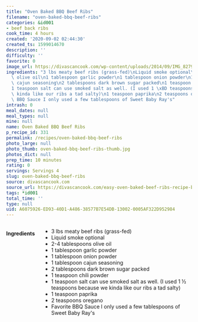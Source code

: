 ```yaml
---
title: "Oven Baked BBQ Beef Ribs"
filename: "oven-baked-bbq-beef-ribs"
categories: &id001
- beef back ribs
cook_time: 4 hours
created: '2020-09-02 02:44:30'
created_ts: 1599014670
description: ''
difficulty: ''
favorite: 0
image_url: https://divascancook.com/wp-content/uploads/2014/09/IMG_8279-185x104.jpg
ingredients: "3 lbs meaty beef ribs (grass-fed)\nLiquid smoke optional\n2-4 tablespoons\
  \ olive oil\n1 tablespoon garlic powder\n1 tablespoon onion powder\n1 tablespoon\
  \ cajun seasoning\n2 tablespoons dark brown sugar packed\n1 teaspoon chili powder\n\
  1 teaspoon salt can use smoked salt as well. (I used 1 \xBD teaspoons because we\
  \ kinda like our ribs a tad salty)\n1 teaspoon paprika\n2 teaspoons oregano\nFavorite\
  \ BBQ Sauce I only used a few tablespoons of Sweet Baby Ray's"
intrash: 0
meal_dates: null
meal_types: null
mine: null
name: Oven Baked BBQ Beef Ribs
p_recipe_id: 331
permalink: /recipes/oven-baked-bbq-beef-ribs
photo_large: null
photo_thumb: oven-baked-bbq-beef-ribs-thumb.jpg
photos_dict: null
prep_time: 10 minutes
rating: 0
servings: Servings 4
slug: oven-baked-bbq-beef-ribs
source: divascancook.com
source_url: https://divascancook.com/easy-oven-baked-beef-ribs-recipe-bbq/
tags: *id001
total_time: ''
type: null
uid: A6075926-ED93-40D1-A486-38577B7E54DB-13002-0005AF322D952984
---
```

<div class="large-8 medium-7 columns" id="writeup">	</div><!-- #writeup -->
</div><!-- #row-one -->
<div class="row" id="row-two">	<div class="medium-4 small-5 columns" id="ingredients"><h4>Ingredients</h4><div class="box box-ingredients content"><ul>
<li>3 lbs meaty beef ribs (grass-fed)</li>
<li>Liquid smoke optional</li>
<li>2-4 tablespoons olive oil</li>
<li>1 tablespoon garlic powder</li>
<li>1 tablespoon onion powder</li>
<li>1 tablespoon cajun seasoning</li>
<li>2 tablespoons dark brown sugar packed</li>
<li>1 teaspoon chili powder</li>
<li>1 teaspoon salt can use smoked salt as well. (I used 1 ½ teaspoons because we kinda like our ribs a tad salty)</li>
<li>1 teaspoon paprika</li>
<li>2 teaspoons oregano</li>
<li>Favorite BBQ Sauce I only used a few tablespoons of Sweet Baby Ray's</li>
</ul>
</div>	</div>	<div class="medium-6 small-7 columns" id="directions">	</div>